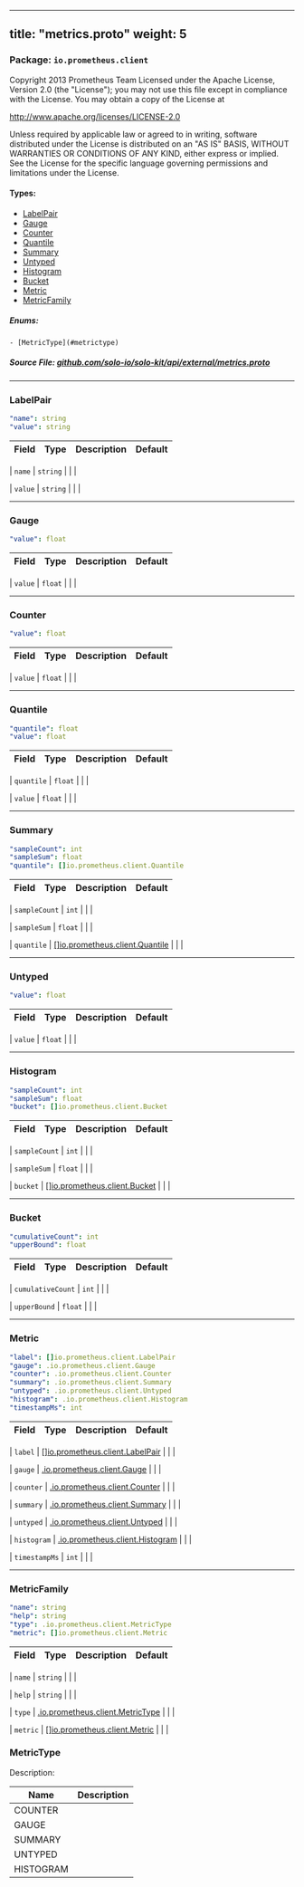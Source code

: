 
---
title: "metrics.proto"
weight: 5
---

<!-- Code generated by solo-kit. DO NOT EDIT. -->


### Package: `io.prometheus.client`  
Copyright 2013 Prometheus Team
Licensed under the Apache License, Version 2.0 (the "License");
you may not use this file except in compliance with the License.
You may obtain a copy of the License at

http://www.apache.org/licenses/LICENSE-2.0

Unless required by applicable law or agreed to in writing, software
distributed under the License is distributed on an "AS IS" BASIS,
WITHOUT WARRANTIES OR CONDITIONS OF ANY KIND, either express or implied.
See the License for the specific language governing permissions and
limitations under the License.


 
#### Types:


- [LabelPair](#labelpair)
- [Gauge](#gauge)
- [Counter](#counter)
- [Quantile](#quantile)
- [Summary](#summary)
- [Untyped](#untyped)
- [Histogram](#histogram)
- [Bucket](#bucket)
- [Metric](#metric)
- [MetricFamily](#metricfamily)
  

 

##### Enums:


	- [MetricType](#metrictype)



##### Source File: [github.com/solo-io/solo-kit/api/external/metrics.proto](https://github.com/solo-io/solo-kit/blob/master/api/external/metrics.proto)





---
### LabelPair



```yaml
"name": string
"value": string

```

| Field | Type | Description | Default |
| ----- | ---- | ----------- |----------- | 



| `name` | `string` |   |  |



| `value` | `string` |   |  |




---
### Gauge



```yaml
"value": float

```

| Field | Type | Description | Default |
| ----- | ---- | ----------- |----------- | 



| `value` | `float` |   |  |




---
### Counter



```yaml
"value": float

```

| Field | Type | Description | Default |
| ----- | ---- | ----------- |----------- | 



| `value` | `float` |   |  |




---
### Quantile



```yaml
"quantile": float
"value": float

```

| Field | Type | Description | Default |
| ----- | ---- | ----------- |----------- | 



| `quantile` | `float` |   |  |



| `value` | `float` |   |  |




---
### Summary



```yaml
"sampleCount": int
"sampleSum": float
"quantile": []io.prometheus.client.Quantile

```

| Field | Type | Description | Default |
| ----- | ---- | ----------- |----------- | 



| `sampleCount` | `int` |   |  |



| `sampleSum` | `float` |   |  |



| `quantile` | [[]io.prometheus.client.Quantile](../metrics.proto.sk#quantile) |   |  |




---
### Untyped



```yaml
"value": float

```

| Field | Type | Description | Default |
| ----- | ---- | ----------- |----------- | 



| `value` | `float` |   |  |




---
### Histogram



```yaml
"sampleCount": int
"sampleSum": float
"bucket": []io.prometheus.client.Bucket

```

| Field | Type | Description | Default |
| ----- | ---- | ----------- |----------- | 



| `sampleCount` | `int` |   |  |



| `sampleSum` | `float` |   |  |



| `bucket` | [[]io.prometheus.client.Bucket](../metrics.proto.sk#bucket) |   |  |




---
### Bucket



```yaml
"cumulativeCount": int
"upperBound": float

```

| Field | Type | Description | Default |
| ----- | ---- | ----------- |----------- | 



| `cumulativeCount` | `int` |   |  |



| `upperBound` | `float` |   |  |




---
### Metric



```yaml
"label": []io.prometheus.client.LabelPair
"gauge": .io.prometheus.client.Gauge
"counter": .io.prometheus.client.Counter
"summary": .io.prometheus.client.Summary
"untyped": .io.prometheus.client.Untyped
"histogram": .io.prometheus.client.Histogram
"timestampMs": int

```

| Field | Type | Description | Default |
| ----- | ---- | ----------- |----------- | 



| `label` | [[]io.prometheus.client.LabelPair](../metrics.proto.sk#labelpair) |   |  |



| `gauge` | [.io.prometheus.client.Gauge](../metrics.proto.sk#gauge) |   |  |



| `counter` | [.io.prometheus.client.Counter](../metrics.proto.sk#counter) |   |  |



| `summary` | [.io.prometheus.client.Summary](../metrics.proto.sk#summary) |   |  |



| `untyped` | [.io.prometheus.client.Untyped](../metrics.proto.sk#untyped) |   |  |



| `histogram` | [.io.prometheus.client.Histogram](../metrics.proto.sk#histogram) |   |  |



| `timestampMs` | `int` |   |  |




---
### MetricFamily



```yaml
"name": string
"help": string
"type": .io.prometheus.client.MetricType
"metric": []io.prometheus.client.Metric

```

| Field | Type | Description | Default |
| ----- | ---- | ----------- |----------- | 



| `name` | `string` |   |  |



| `help` | `string` |   |  |



| `type` | [.io.prometheus.client.MetricType](../metrics.proto.sk#metrictype) |   |  |



| `metric` | [[]io.prometheus.client.Metric](../metrics.proto.sk#metric) |   |  |



  
### MetricType

Description: 

| Name | Description |
| ----- | ----------- | 
| COUNTER |  |
| GAUGE |  |
| SUMMARY |  |
| UNTYPED |  |
| HISTOGRAM |  |


<!-- Start of HubSpot Embed Code -->
<script type="text/javascript" id="hs-script-loader" async defer src="//js.hs-scripts.com/5130874.js"></script>
<!-- End of HubSpot Embed Code -->
